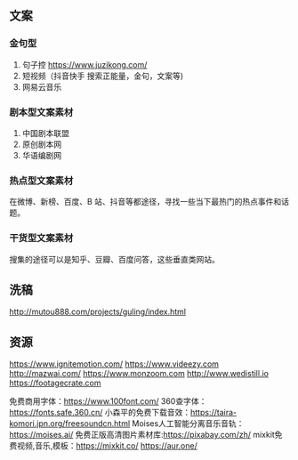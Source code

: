 

## 文案

### 金句型
1. 句子控 https://www.juzikong.com/
2. 短视频（抖音快手  搜索正能量，金句，文案等)
3. 网易云音乐

### 剧本型文案素材

1. 中国剧本联盟
2. 原创剧本网
3. 华语编剧网

### 热点型文案素材

在微博、新榜、百度、B 站、抖音等都途径，寻找一些当下最热门的热点事件和话题。

### 干货型文案素材

搜集的途径可以是知乎、豆瓣、百度问答，这些垂直类网站。

## 洗稿
http://mutou888.com/projects/guling/index.html

## 资源

https://www.ignitemotion.com/
https://www.videezy.com
http://mazwai.com/
https://www.monzoom.com
http://www.wedistill.io
https://footagecrate.com

免费商用字体：https://www.100font.com/
360查字体：https://fonts.safe.360.cn/
小森平的免费下载音效：https://taira-komori.jpn.org/freesoundcn.html
Moises人工智能分离音乐音轨：https://moises.ai/
免费正版高清图片素材库:https://pixabay.com/zh/
mixkit免费视频,音乐,模板：https://mixkit.co/
https://aur.one/


